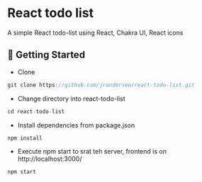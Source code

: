 # React todo list
A simple React todo-list using React, Chakra UI, React icons

## 🚀 Getting Started

+ Clone  
```jsx
git clone https://github.com/jrandersen/react-todo-list.git
```
+ Change directory into react-todo-list
```jsx
cd react-todo-list
```
+ Install dependencies from package.json 
```jsx
npm install
```
+ Execute npm start to srat teh server, frontend is on  http://localhost:3000/
```jsx
npm start
```
